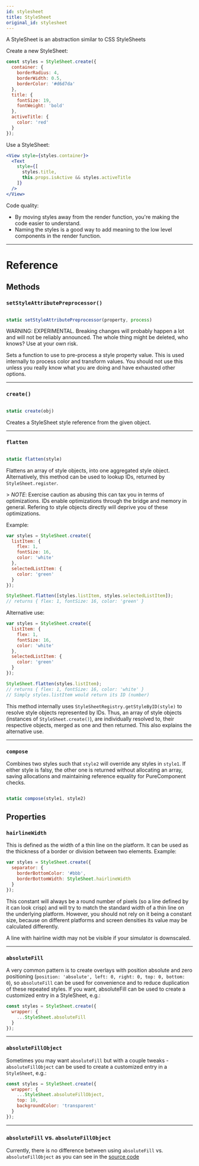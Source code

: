```yaml
---
id: stylesheet
title: StyleSheet
original_id: stylesheet
---
```


A StyleSheet is an abstraction similar to CSS StyleSheets

Create a new StyleSheet:

```jsx
const styles = StyleSheet.create({
  container: {
    borderRadius: 4,
    borderWidth: 0.5,
    borderColor: '#d6d7da'
  },
  title: {
    fontSize: 19,
    fontWeight: 'bold'
  },
  activeTitle: {
    color: 'red'
  }
});
```

Use a StyleSheet:

```jsx
<View style={styles.container}>
  <Text
    style={[
      styles.title,
      this.props.isActive && styles.activeTitle
    ]}
  />
</View>
```

Code quality:

- By moving styles away from the render function, you're making the code easier to understand.
- Naming the styles is a good way to add meaning to the low level components in the render function.

---

# Reference

## Methods

### `setStyleAttributePreprocessor()`

```jsx

static setStyleAttributePreprocessor(property, process)

```

WARNING: EXPERIMENTAL. Breaking changes will probably happen a lot and will not be reliably announced. The whole thing might be deleted, who knows? Use at your own risk.

Sets a function to use to pre-process a style property value. This is used internally to process color and transform values. You should not use this unless you really know what you are doing and have exhausted other options.

---

### `create()`

```jsx

static create(obj)

```

Creates a StyleSheet style reference from the given object.

---

### `flatten`

```jsx

static flatten(style)

```

Flattens an array of style objects, into one aggregated style object. Alternatively, this method can be used to lookup IDs, returned by `StyleSheet.register`.

&gt; _NOTE_: Exercise caution as abusing this can tax you in terms of optimizations. IDs enable optimizations through the bridge and memory in general. Refering to style objects directly will deprive you of these optimizations.

Example:

```jsx
var styles = StyleSheet.create({
  listItem: {
    flex: 1,
    fontSize: 16,
    color: 'white'
  },
  selectedListItem: {
    color: 'green'
  }
});

StyleSheet.flatten([styles.listItem, styles.selectedListItem]);
// returns { flex: 1, fontSize: 16, color: 'green' }
```

Alternative use:

```jsx
var styles = StyleSheet.create({
  listItem: {
    flex: 1,
    fontSize: 16,
    color: 'white'
  },
  selectedListItem: {
    color: 'green'
  }
});

StyleSheet.flatten(styles.listItem);
// returns { flex: 1, fontSize: 16, color: 'white' }
// Simply styles.listItem would return its ID (number)
```

This method internally uses `StyleSheetRegistry.getStyleByID(style)` to resolve style objects represented by IDs. Thus, an array of style objects (instances of `StyleSheet.create()`), are individually resolved to, their respective objects, merged as one and then returned. This also explains the alternative use.

---

### `compose`

Combines two styles such that `style2` will override any styles in `style1`. If either style is falsy, the other one is returned without allocating an array, saving allocations and maintaining reference equality for PureComponent checks.

```jsx

static compose(style1, style2)

```

## Properties

### `hairlineWidth`

This is defined as the width of a thin line on the platform. It can be used as the thickness of a border or division between two elements. Example:

```jsx
var styles = StyleSheet.create({
  separator: {
    borderBottomColor: '#bbb',
    borderBottomWidth: StyleSheet.hairlineWidth
  }
});
```

This constant will always be a round number of pixels (so a line defined by it can look crisp) and will try to match the standard width of a thin line on the underlying platform. However, you should not rely on it being a constant size, because on different platforms and screen densities its value may be calculated differently.

A line with hairline width may not be visible if your simulator is downscaled.

---

### `absoluteFill`

A very common pattern is to create overlays with position absolute and zero positioning (`position: 'absolute', left: 0, right: 0, top: 0, bottom: 0`), so `absoluteFill` can be used for convenience and to reduce duplication of these repeated styles. If you want, absoluteFill can be used to create a customized entry in a StyleSheet, e.g.:

```jsx
const styles = StyleSheet.create({
  wrapper: {
    ...StyleSheet.absoluteFill
  }
});
```

---

### `absoluteFillObject`

Sometimes you may want `absoluteFill` but with a couple tweaks - `absoluteFillObject` can be used to create a customized entry in a `StyleSheet`, e.g.:

```jsx
const styles = StyleSheet.create({
  wrapper: {
    ...StyleSheet.absoluteFillObject,
    top: 10,
    backgroundColor: 'transparent'
  }
});
```

---

### `absoluteFill` vs. `absoluteFillObject`

Currently, there is no difference between using `absoluteFill` vs. `absoluteFillObject` as you can see in the [source code](https://github.com/facebook/react-native/blob/master/Libraries/StyleSheet/StyleSheet.js#L255)
